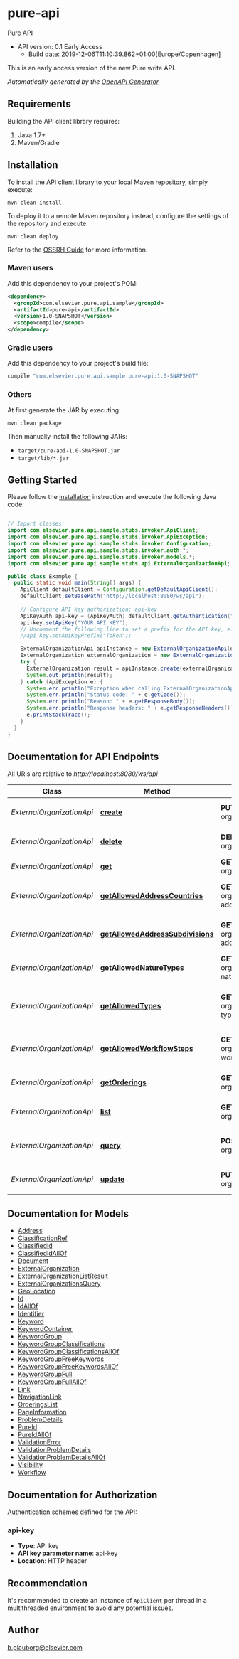 # pure-api

Pure API
- API version: 0.1 Early Access
  - Build date: 2019-12-06T11:10:39.862+01:00[Europe/Copenhagen]

This is an early access version of the new Pure write API.


*Automatically generated by the [OpenAPI Generator](https://openapi-generator.tech)*


## Requirements

Building the API client library requires:
1. Java 1.7+
2. Maven/Gradle

## Installation

To install the API client library to your local Maven repository, simply execute:

```shell
mvn clean install
```

To deploy it to a remote Maven repository instead, configure the settings of the repository and execute:

```shell
mvn clean deploy
```

Refer to the [OSSRH Guide](http://central.sonatype.org/pages/ossrh-guide.html) for more information.

### Maven users

Add this dependency to your project's POM:

```xml
<dependency>
  <groupId>com.elsevier.pure.api.sample</groupId>
  <artifactId>pure-api</artifactId>
  <version>1.0-SNAPSHOT</version>
  <scope>compile</scope>
</dependency>
```

### Gradle users

Add this dependency to your project's build file:

```groovy
compile "com.elsevier.pure.api.sample:pure-api:1.0-SNAPSHOT"
```

### Others

At first generate the JAR by executing:

```shell
mvn clean package
```

Then manually install the following JARs:

* `target/pure-api-1.0-SNAPSHOT.jar`
* `target/lib/*.jar`

## Getting Started

Please follow the [installation](#installation) instruction and execute the following Java code:

```java

// Import classes:
import com.elsevier.pure.api.sample.stubs.invoker.ApiClient;
import com.elsevier.pure.api.sample.stubs.invoker.ApiException;
import com.elsevier.pure.api.sample.stubs.invoker.Configuration;
import com.elsevier.pure.api.sample.stubs.invoker.auth.*;
import com.elsevier.pure.api.sample.stubs.invoker.models.*;
import com.elsevier.pure.api.sample.stubs.api.ExternalOrganizationApi;

public class Example {
  public static void main(String[] args) {
    ApiClient defaultClient = Configuration.getDefaultApiClient();
    defaultClient.setBasePath("http://localhost:8080/ws/api");
    
    // Configure API key authorization: api-key
    ApiKeyAuth api-key = (ApiKeyAuth) defaultClient.getAuthentication("api-key");
    api-key.setApiKey("YOUR API KEY");
    // Uncomment the following line to set a prefix for the API key, e.g. "Token" (defaults to null)
    //api-key.setApiKeyPrefix("Token");

    ExternalOrganizationApi apiInstance = new ExternalOrganizationApi(defaultClient);
    ExternalOrganization externalOrganization = new ExternalOrganization(); // ExternalOrganization | The content to create
    try {
      ExternalOrganization result = apiInstance.create(externalOrganization);
      System.out.println(result);
    } catch (ApiException e) {
      System.err.println("Exception when calling ExternalOrganizationApi#create");
      System.err.println("Status code: " + e.getCode());
      System.err.println("Reason: " + e.getResponseBody());
      System.err.println("Response headers: " + e.getResponseHeaders());
      e.printStackTrace();
    }
  }
}

```

## Documentation for API Endpoints

All URIs are relative to *http://localhost:8080/ws/api*

Class | Method | HTTP request | Description
------------ | ------------- | ------------- | -------------
*ExternalOrganizationApi* | [**create**](docs/ExternalOrganizationApi.md#create) | **PUT** /external-organizations | Create external organization
*ExternalOrganizationApi* | [**delete**](docs/ExternalOrganizationApi.md#delete) | **DELETE** /external-organizations/{uuid} | Delete external organization
*ExternalOrganizationApi* | [**get**](docs/ExternalOrganizationApi.md#get) | **GET** /external-organizations/{uuid} | Get external organization
*ExternalOrganizationApi* | [**getAllowedAddressCountries**](docs/ExternalOrganizationApi.md#getAllowedAddressCountries) | **GET** /external-organizations/allowed-address-countries | A list of allowed address countries
*ExternalOrganizationApi* | [**getAllowedAddressSubdivisions**](docs/ExternalOrganizationApi.md#getAllowedAddressSubdivisions) | **GET** /external-organizations/allowed-address-subdivision | A list of allowed address subdivisions
*ExternalOrganizationApi* | [**getAllowedNatureTypes**](docs/ExternalOrganizationApi.md#getAllowedNatureTypes) | **GET** /external-organizations/allowed-nature-types | A list of allowed nature types
*ExternalOrganizationApi* | [**getAllowedTypes**](docs/ExternalOrganizationApi.md#getAllowedTypes) | **GET** /external-organizations/allowed-types | A list of allowed external organization types
*ExternalOrganizationApi* | [**getAllowedWorkflowSteps**](docs/ExternalOrganizationApi.md#getAllowedWorkflowSteps) | **GET** /external-organizations/allowed-workflow-steps | A list of allowed workflow steps
*ExternalOrganizationApi* | [**getOrderings**](docs/ExternalOrganizationApi.md#getOrderings) | **GET** /external-organizations/orderings | Lists available orderings
*ExternalOrganizationApi* | [**list**](docs/ExternalOrganizationApi.md#list) | **GET** /external-organizations | Lists all external organizations
*ExternalOrganizationApi* | [**query**](docs/ExternalOrganizationApi.md#query) | **POST** /external-organizations/search | Query operation for external organizations
*ExternalOrganizationApi* | [**update**](docs/ExternalOrganizationApi.md#update) | **PUT** /external-organizations/{uuid} | Update external organization


## Documentation for Models

 - [Address](docs/Address.md)
 - [ClassificationRef](docs/ClassificationRef.md)
 - [ClassifiedId](docs/ClassifiedId.md)
 - [ClassifiedIdAllOf](docs/ClassifiedIdAllOf.md)
 - [Document](docs/Document.md)
 - [ExternalOrganization](docs/ExternalOrganization.md)
 - [ExternalOrganizationListResult](docs/ExternalOrganizationListResult.md)
 - [ExternalOrganizationsQuery](docs/ExternalOrganizationsQuery.md)
 - [GeoLocation](docs/GeoLocation.md)
 - [Id](docs/Id.md)
 - [IdAllOf](docs/IdAllOf.md)
 - [Identifier](docs/Identifier.md)
 - [Keyword](docs/Keyword.md)
 - [KeywordContainer](docs/KeywordContainer.md)
 - [KeywordGroup](docs/KeywordGroup.md)
 - [KeywordGroupClassifications](docs/KeywordGroupClassifications.md)
 - [KeywordGroupClassificationsAllOf](docs/KeywordGroupClassificationsAllOf.md)
 - [KeywordGroupFreeKeywords](docs/KeywordGroupFreeKeywords.md)
 - [KeywordGroupFreeKeywordsAllOf](docs/KeywordGroupFreeKeywordsAllOf.md)
 - [KeywordGroupFull](docs/KeywordGroupFull.md)
 - [KeywordGroupFullAllOf](docs/KeywordGroupFullAllOf.md)
 - [Link](docs/Link.md)
 - [NavigationLink](docs/NavigationLink.md)
 - [OrderingsList](docs/OrderingsList.md)
 - [PageInformation](docs/PageInformation.md)
 - [ProblemDetails](docs/ProblemDetails.md)
 - [PureId](docs/PureId.md)
 - [PureIdAllOf](docs/PureIdAllOf.md)
 - [ValidationError](docs/ValidationError.md)
 - [ValidationProblemDetails](docs/ValidationProblemDetails.md)
 - [ValidationProblemDetailsAllOf](docs/ValidationProblemDetailsAllOf.md)
 - [Visibility](docs/Visibility.md)
 - [Workflow](docs/Workflow.md)


## Documentation for Authorization

Authentication schemes defined for the API:
### api-key

- **Type**: API key
- **API key parameter name**: api-key
- **Location**: HTTP header


## Recommendation

It's recommended to create an instance of `ApiClient` per thread in a multithreaded environment to avoid any potential issues.

## Author

b.plauborg@elsevier.com


